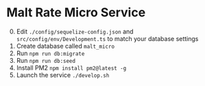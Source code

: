 # Malt Rate Micro Service

0. Edit `./config/sequelize-config.json` and `src/config/env/Development.ts` to match your database settings
1. Create database called `malt_micro`
2. Run `npm run db:migrate`
3. Run `npm run db:seed`
4. Install PM2 `npm install pm2@latest -g`
5. Launch the service `./develop.sh`
